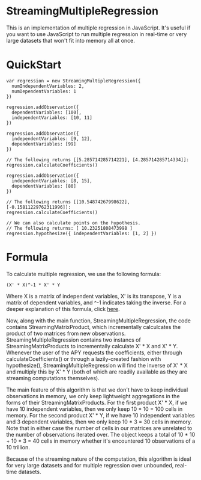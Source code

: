 StreamingMultipleRegression
===========================

This is an implementation of multiple regression in JavaScript.  It's useful if you want to use JavaScript to run multiple regression in real-time or  very large datasets that won't fit into memory all at once.

# QuickStart

    var regression = new StreamingMultipleRegression({
      numIndependentVariables: 2,
      numDependentVariables: 1
    })

    regression.addObservation({
      dependentVariables: [100],
      independentVariables: [10, 11]
    })

    regression.addObservation({
      independentVariables: [9, 12],
      dependentVariables: [99]
    })

    // The following returns [[5.285714285714221], [4.285714285714334]]:
    regression.calculateCoefficients()

    regression.addObservation({
      independentVariables: [8, 15],
      dependentVariables: [80]
    })

    // The following returns [[10.54874267998622], [-0.15811229762311996]]:
    regression.calculateCoefficients()

    // We can also calculate points on the hypothesis.
    // The following returns: [ 10.23251808473998 ]
    regression.hypothesize({ independentVariables: [1, 2] })

# Formula

To calculate multiple regression, we use the following formula:

    (X' * X)^-1 * X' * Y

Where X is a matrix of independent variables, X' is its transpose, Y is a matrix of dependent variables, and ^-1 indicates taking the inverse.  For a deeper explanation of this formula, click [here](http://luna.cas.usf.edu/~mbrannic/files/regression/regma.htm).

Now, along with the main function, StreamingMultipleRegression, the code contains StreamingMatrixProduct, which incrementally calculcates the product of two matrices from new observations.  StreamingMultipleRegression contains two instancs of StreamingMatrixProducts to incrementally calculate X' * X and X' * Y.  Whenever the user of the APY requests the coefficients, either through calculateCoefficients() or through a lazily-created fashion with hypothesize(), StreamingMultipleRegression will find the inverse of X' * X and multiply this by X' * Y (both of which are readily available as they are streaming computations themselves).

The main feature of this algorithm is that we don't have to keep individual observations in memory, we only keep lightweight aggregations in the forms of their StreamingMatrixProducts.  For the first product X' * X, if we have 10 independent variables, then we only keep 10 * 10 = 100 cells in memory.  For the second product X' * Y, if we have 10 independent variables and 3 dependent variables, then we only keep 10 * 3 = 30 cells in memory.  Note that in either case the number of cells in our matrices are unrelated to the number of observations iterated over.  The object keeps a total of 10 * 10 + 10 * 3 = 40 cells in memory whether it's encountered 10 observations of a 10 trillion.

Because of the streaming nature of the computation, this algorithm is ideal for very large datasets and for multiple regression over unbounded, real-time datasets.

